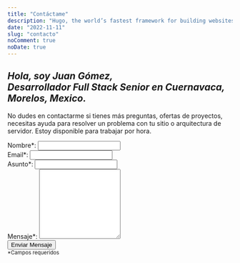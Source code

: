 ```yaml
---
title: "Contáctame"
description: "Hugo, the world’s fastest framework for building websites"
date: "2022-11-11"
slug: "contacto"
noComment: true
noDate: true
---
```


<div class="contact-page">
  <div class="row">
    <div class="col">
      <h2 style="font-style: italic;">Hola, soy <span style="color:
        var(--bold-with-gold);">Juan Gómez</span>,<br>
        Desarrollador Full Stack Senior en Cuernavaca, Morelos, Mexico.</h2>
      <p>No dudes en contactarme si tienes más preguntas, ofertas de proyectos,
        necesitas ayuda para resolver un problema con tu sitio o arquitectura
        de servidor. Estoy disponible para trabajar por hora.</p>
    </div>
    <div class="col">
      <div class="form-container">
        <form
          id="contact-form"
          method="post"
          class="responsive-form"
        >
          <div class="field-container">
            <label for="name">Nombre*:</label>
            <input type="text" id="name" name="name" required>
          </div>
          <div class="field-container">
            <label for="email">Email*:</label>
            <input type="email" id="email" name="email" required>
          </div>
          <div class="field-container">
            <label for="subject">Asunto*:</label>
            <input type="text" id="subject" name="subject" required>
          </div>
          <div class="field-container">
            <label for="message">Mensaje*:</label>
            <textarea id="message" name="message" rows="10" required></textarea>
          </div>
          <div class="g-recaptcha" data-sitekey="6LfH2-oiAAAAAO8yeRMVEugLESUVWaUe8qUtTNCn"
          aria-label="Por favor, complete el reCAPTCHA para verificar que no eres un robot."></div>
          <button type="submit">Enviar Mensaje</button>
          <br>
          <small>*Campos requeridos</small>
        </form>
      </div>
    </div>
  </div>
</div>

<link href="https://cdn.jsdelivr.net/npm/@sweetalert2/theme-dark@4/dark.css" rel="stylesheet">
<script src="https://cdn.jsdelivr.net/npm/sweetalert2@11/dist/sweetalert2.min.js"></script>

<script>
  // Load reCAPTCHA API script
  var reCaptchaScript = document.createElement('script');
  reCaptchaScript.src = 'https://www.google.com/recaptcha/api.js';
  document.head.appendChild(reCaptchaScript);

  // Add event listener to contact form
  var form = document.getElementById('contact-form');
  form.addEventListener('submit', function(event) {
    event.preventDefault();

    // Get form data
    var name = document.getElementById('name').value;
    var email = document.getElementById('email').value;
    var subject = 'New message from JUANING.dev';
    var message = document.getElementById('message').value;
    var recaptchaResponse = grecaptcha.getResponse();

    // Verify reCAPTCHA response
    var response = grecaptcha.getResponse();
    if (!response) {
      Swal.fire({
        icon: 'error',
        title: 'Oh no...',
        text: 'Por favor completa la verificación reCAPTCHA.'
      });

      return;
    }

    // Send form data to Mailgun API
    var xhr = new XMLHttpRequest();
    xhr.open('POST', 'https://formsubmit.co/ajax/contact@juaning.dev');
    xhr.setRequestHeader('Content-Type', 'application/json');
    xhr.setRequestHeader('Accept', 'application/json');
    xhr.onreadystatechange = function() {
      if (xhr.readyState === XMLHttpRequest.DONE) {
        if (xhr.status === 200) {

          Swal.fire({
            icon: 'success',
            title: '¡Gracias por contactarme!',
            text: 'Agradezco tu interés y personalmente te responderé tan pronto como sea posible.'
          });

          // Clear form fields
          document.getElementById('contact-form').reset();
          grecaptcha.reset();
        } else {
          Swal.fire({
            icon: 'error',
            title: 'Oh no...',
            text: 'Lo siento, parece que algo salió mal con el envío. Te sugiero que lo intente de nuevo más tarde.'
          });
        }
      }
    };

    // Prepare form data as JSON
    var formData = {
      'name': name,
      'email': email,
      'subject': subject,
      'message': message
    };

    // Convert form data to JSON string
    var jsonData = JSON.stringify(formData);

    // Send form data to Firebase Function endpoint
    xhr.send(jsonData);
  });

  // Make reCaptcha compliance 508 valid.
  function addAriaLabelToRecaptcha() {
    const recaptchaContainer = document.getElementById('g-recaptcha-response');

    if (recaptchaContainer) {
      recaptchaContainer.setAttribute('aria-label', 'Esta es una respuesta de reCAPTCHA');
    }
  }

  // Create a new observer and specify what to observe
  const observer = new MutationObserver(addAriaLabelToRecaptcha);

  // Configure the observer to watch for changes in the target node's child list
  const config = { childList: true };

  // Start observing the target node for configured mutations
  observer.observe(document.body, config);
</script>
